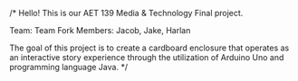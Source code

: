 /*
Hello! This is our AET 139 Media & Technology Final project.

Team: Team Fork
Members: Jacob, Jake, Harlan

The goal of this project is to create a cardboard enclosure that operates as an interactive story experience through the
utilization of Arduino Uno and programming language Java.
*/
